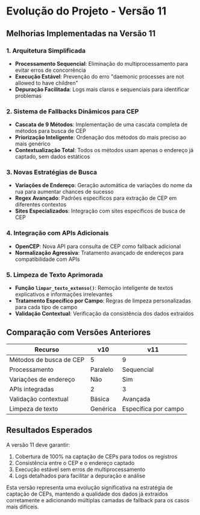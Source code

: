 # Evolução do Projeto - Versão 11

## Melhorias Implementadas na Versão 11

### 1. Arquitetura Simplificada
- **Processamento Sequencial**: Eliminação do multiprocessamento para evitar erros de concorrência
- **Execução Estável**: Prevenção do erro "daemonic processes are not allowed to have children"
- **Depuração Facilitada**: Logs mais claros e sequenciais para identificar problemas

### 2. Sistema de Fallbacks Dinâmicos para CEP
- **Cascata de 9 Métodos**: Implementação de uma cascata completa de métodos para busca de CEP
- **Priorização Inteligente**: Ordenação dos métodos do mais preciso ao mais genérico
- **Contextualização Total**: Todos os métodos usam apenas o endereço já captado, sem dados estáticos

### 3. Novas Estratégias de Busca
- **Variações de Endereço**: Geração automática de variações do nome da rua para aumentar chances de sucesso
- **Regex Avançado**: Padrões específicos para extração de CEP em diferentes contextos
- **Sites Especializados**: Integração com sites específicos de busca de CEP

### 4. Integração com APIs Adicionais
- **OpenCEP**: Nova API para consulta de CEP como fallback adicional
- **Normalização Agressiva**: Tratamento avançado de endereços para compatibilidade com APIs

### 5. Limpeza de Texto Aprimorada
- **Função `limpar_texto_extenso()`**: Remoção inteligente de textos explicativos e informações irrelevantes
- **Tratamento Específico por Campo**: Regras de limpeza personalizadas para cada tipo de campo
- **Validação Contextual**: Verificação da consistência dos dados extraídos

## Comparação com Versões Anteriores

| Recurso | v10 | v11 |
|---------|-----|-----|
| Métodos de busca de CEP | 5 | 9 |
| Processamento | Paralelo | Sequencial |
| Variações de endereço | Não | Sim |
| APIs integradas | 2 | 3 |
| Validação contextual | Básica | Avançada |
| Limpeza de texto | Genérica | Específica por campo |

## Resultados Esperados

A versão 11 deve garantir:
1. Cobertura de 100% na captação de CEPs para todos os registros
2. Consistência entre o CEP e o endereço captado
3. Execução estável sem erros de multiprocessamento
4. Logs detalhados para facilitar a depuração e análise

Esta versão representa uma evolução significativa na estratégia de captação de CEPs, mantendo a qualidade dos dados já extraídos corretamente e adicionando múltiplas camadas de fallback para os casos mais difíceis.
